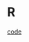 # R

[code](https://html-preview.github.io/?url=https://github.com/3ff3x0r/R/blob/main/test.nb.html)
